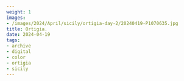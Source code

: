 ```yaml
---
weight: 1
images:
- /images/2024/April/sicily/ortigia-day-2/20240419-P1070635.jpg
title: Ortigia.
date: 2024-04-19
tags:
- archive
- digital
- color
- ortigia
- sicily
---
```


